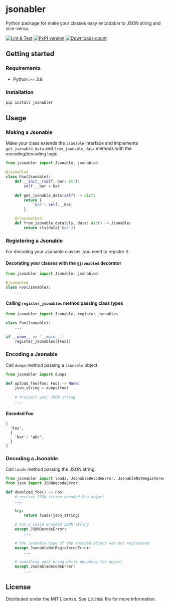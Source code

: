 # jsonabler

Python package for make your classes easy encodable to JSON string and vice-versa. 

[![Lint & Test](https://github.com/webfucktory/python-jsonabler/actions/workflows/lint-test.yml/badge.svg)](https://github.com/webfucktory/python-jsonabler/actions/workflows/lint-test.yml)
[![PyPI version](https://badge.fury.io/py/jsonabler.svg)](https://pypi.org/project/jsonabler)
[![Downloads count](https://img.shields.io/pypi/dm/jsonabler)](https://pypistats.org/packages/jsonabler)

## Getting started

### Requirements

- Python >= 3.8

### Installation

```bash
pip install jsonabler
```

## Usage

### Making a Jsonable 

Make your class extends the `Jsonable` interface and implements `get_jsonable_data` and `from_jsonable_data` methods with the encoding/decoding logic. 

```python
from jsonabler import Jsonable, jsonabled 

@jsonabled
class Foo(Jsonable):
    def __init__(self, bar: str):
        self.__bar = bar
    
    def get_jsonable_data(self) -> dict:
        return {
            'bar': self.__bar,
        }

    @classmethod
    def from_jsonable_data(cls, data: dict) -> Jsonable:
        return cls(data['bar'])
```

### Registering a Jsonable

For decoding your Jsonable classes, you need to register it.

#### Decorating your classes with the `@jsonabled` decorator

```python
from jsonabler import Jsonable, jsonabled 

@jsonabled
class Foo(Jsonable):
    ...
```    

#### Calling `register_jsonables` method passing class types

```python
from jsonabler import Jsonable, register_jsonables 

class Foo(Jsonable):
    ...

if __name__ == '__main__':
    register_jsonables({Foo})
```

### Encoding a Jsonable

Call `dumps` method passing a `Jsonable` object.

```python
from jsonabler import dumps

def upload_foo(foo: Foo) -> None:    
    json_string = dumps(foo)
    
    # transmit your JSON string
    ...
```

#### Encoded Foo
```json5
[
  'Foo',
  {
    'bar': "abc",
  }
]
```

### Decoding a Jsonable

Call `loads` method passing the JSON string.

```python
from jsonabler import loads, JsonableDecodeError, JsonableNotRegisteredError
from json import JSONDecodeError

def download_foo() -> Foo:    
    # receive JSON string encoded Foo object
    ...

    try:
        return loads(json_string)
    
    # not a valid encoded JSON string
    except JSONDecodeError:  
        ...
    
    # the Jsonable type of the encoded object was not registered
    except JsonableNotRegisteredError:  
        ...
    
    # something went wrong while decoding the object
    except JsonableDecodeError:  
        ...
```

## License

Distributed under the MIT License. See `LICENSE` file for more information.

